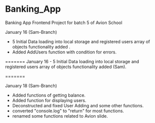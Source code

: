 # Banking_App
Banking App Frontend Project for batch 5 of Avion School


January 16 (Sam-Branch)
* 5 Initial Data loading into local storage and registered users array of objects functionality added .
* Added AddUsers function with condition for errors.

=======
January 16 - 5 Initial Data loading into local storage and registered users array of objects functionality added (Sam).

=======

January 18 (Sam-Branch)
* Added functions of getting balance.
* Added function for displaying users.
* Deconstructed and fixed User Adding and some other functions.
* converted "console.log" to "return" for most functions.
* renamed some functions related to Avion slide.

